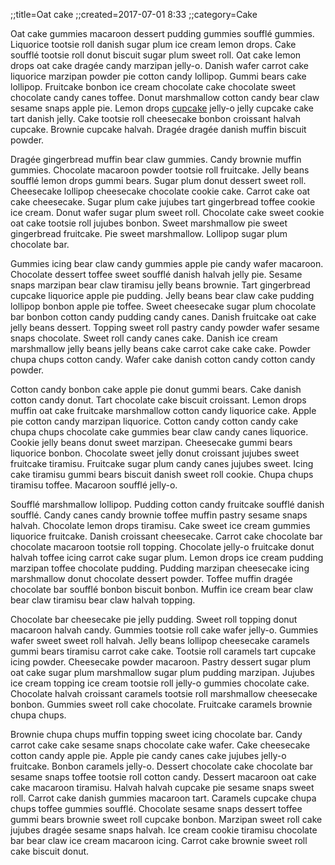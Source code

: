 ;;title=Oat cake
;;created=2017-07-01 8:33
;;category=Cake

Oat cake gummies macaroon dessert pudding gummies soufflé gummies. Liquorice tootsie roll danish sugar plum ice cream lemon drops. Cake soufflé tootsie roll donut biscuit sugar plum sweet roll. Oat cake lemon drops oat cake dragée candy marzipan jelly-o. Danish wafer carrot cake liquorice marzipan powder pie cotton candy lollipop. Gummi bears cake lollipop. Fruitcake bonbon ice cream chocolate cake chocolate sweet chocolate candy canes toffee. Donut marshmallow cotton candy bear claw sesame snaps apple pie. Lemon drops [cupcake](cupcake_ipsum_part_i.html) jelly-o jelly cupcake cake tart danish jelly. Cake tootsie roll cheesecake bonbon croissant halvah cupcake. Brownie cupcake halvah. Dragée dragée danish muffin biscuit powder.

Dragée gingerbread muffin bear claw gummies. Candy brownie muffin gummies. Chocolate macaroon powder tootsie roll fruitcake. Jelly beans soufflé lemon drops gummi bears. Sugar plum donut dessert sweet roll. Cheesecake lollipop cheesecake chocolate cookie cake. Carrot cake oat cake cheesecake. Sugar plum cake jujubes tart gingerbread toffee cookie ice cream. Donut wafer sugar plum sweet roll. Chocolate cake sweet cookie oat cake tootsie roll jujubes bonbon. Sweet marshmallow pie sweet gingerbread fruitcake. Pie sweet marshmallow. Lollipop sugar plum chocolate bar.

Gummies icing bear claw candy gummies apple pie candy wafer macaroon. Chocolate dessert toffee sweet soufflé danish halvah jelly pie. Sesame snaps marzipan bear claw tiramisu jelly beans brownie. Tart gingerbread cupcake liquorice apple pie pudding. Jelly beans bear claw cake pudding lollipop bonbon apple pie toffee. Sweet cheesecake sugar plum chocolate bar bonbon cotton candy pudding candy canes. Danish fruitcake oat cake jelly beans dessert. Topping sweet roll pastry candy powder wafer sesame snaps chocolate. Sweet roll candy canes cake. Danish ice cream marshmallow jelly beans jelly beans cake carrot cake cake cake. Powder chupa chups cotton candy. Wafer cake danish cotton candy cotton candy powder.

Cotton candy bonbon cake apple pie donut gummi bears. Cake danish cotton candy donut. Tart chocolate cake biscuit croissant. Lemon drops muffin oat cake fruitcake marshmallow cotton candy liquorice cake. Apple pie cotton candy marzipan liquorice. Cotton candy cotton candy cake chupa chups chocolate cake gummies bear claw candy canes liquorice. Cookie jelly beans donut sweet marzipan. Cheesecake gummi bears liquorice bonbon. Chocolate sweet jelly donut croissant jujubes sweet fruitcake tiramisu. Fruitcake sugar plum candy canes jujubes sweet. Icing cake tiramisu gummi bears biscuit danish sweet roll cookie. Chupa chups tiramisu toffee. Macaroon soufflé jelly-o.

Soufflé marshmallow lollipop. Pudding cotton candy fruitcake soufflé danish soufflé. Candy canes candy brownie toffee muffin pastry sesame snaps halvah. Chocolate lemon drops tiramisu. Cake sweet ice cream gummies liquorice fruitcake. Danish croissant cheesecake. Carrot cake chocolate bar chocolate macaroon tootsie roll topping. Chocolate jelly-o fruitcake donut halvah toffee icing carrot cake sugar plum. Lemon drops ice cream pudding marzipan toffee chocolate pudding. Pudding marzipan cheesecake icing marshmallow donut chocolate dessert powder. Toffee muffin dragée chocolate bar soufflé bonbon biscuit bonbon. Muffin ice cream bear claw bear claw tiramisu bear claw halvah topping.

Chocolate bar cheesecake pie jelly pudding. Sweet roll topping donut macaroon halvah candy. Gummies tootsie roll cake wafer jelly-o. Gummies wafer sweet sweet roll halvah. Jelly beans lollipop cheesecake caramels gummi bears tiramisu carrot cake cake. Tootsie roll caramels tart cupcake icing powder. Cheesecake powder macaroon. Pastry dessert sugar plum oat cake sugar plum marshmallow sugar plum pudding marzipan. Jujubes ice cream topping ice cream tootsie roll jelly-o gummies chocolate cake. Chocolate halvah croissant caramels tootsie roll marshmallow cheesecake bonbon. Gummies sweet roll cake chocolate. Fruitcake caramels brownie chupa chups.

Brownie chupa chups muffin topping sweet icing chocolate bar. Candy carrot cake cake sesame snaps chocolate cake wafer. Cake cheesecake cotton candy apple pie. Apple pie candy canes cake jujubes jelly-o fruitcake. Bonbon caramels jelly-o. Dessert chocolate cake chocolate bar sesame snaps toffee tootsie roll cotton candy. Dessert macaroon oat cake cake macaroon tiramisu. Halvah halvah cupcake pie sesame snaps sweet roll. Carrot cake danish gummies macaroon tart. Caramels cupcake chupa chups toffee gummies soufflé. Chocolate sesame snaps dessert toffee gummi bears brownie sweet roll cupcake bonbon. Marzipan sweet roll cake jujubes dragée sesame snaps halvah. Ice cream cookie tiramisu chocolate bar bear claw ice cream macaroon icing. Carrot cake brownie sweet roll cake biscuit donut.
